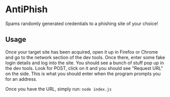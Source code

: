 # AntiPhish
Spams randomly generated credentials to a phishing site of your choice!

## Usage
Once your target site has been acquired, open it up in Firefox or Chrome and go to the network section of the dev tools. Once there, enter some fake login details and log into the site. You should see a bunch of stuff pop up in the dev tools. Look for POST, click on it and you should see "Request URL" on the side. This is what you should enter when the program prompts you for an address.

Once you have the URL, simply run:
`node index.js`
